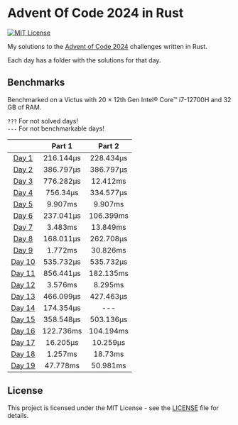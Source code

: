 # Advent Of Code 2024 in Rust

[![MIT License](https://img.shields.io/badge/License-MIT-green.svg)](https://choosealicense.com/licenses/mit/)

My solutions to the [Advent of Code 2024](https://adventofcode.com/2024) challenges written in Rust.

Each day has a folder with the solutions for that day.

## Benchmarks

Benchmarked on a Victus with 20 × 12th Gen Intel® Core™ i7-12700H and 32 GB of RAM.

`???` For not solved days!  
`---` For not benchmarkable days!

|                               |  Part 1   |  Part 2   |
|:-----------------------------:|:---------:|:---------:|
|  [Day 1](./day1/src/main.rs)  | 216.144µs | 228.434µs |
|  [Day 2](./day2/src/main.rs)  | 386.797µs | 386.797µs |
|  [Day 3](./day3/src/main.rs)  | 776.282µs | 12.412ms  |
|  [Day 4](./day4/src/main.rs)  | 756.34µs  | 334.577µs |
|  [Day 5](./day5/src/main.rs)  |  9.907ms  |  9.907ms  |
|  [Day 6](./day6/src/main.rs)  | 237.041µs | 106.399ms |
|  [Day 7](./day7/src/main.rs)  |  3.483ms  | 13.849ms  |
|  [Day 8](./day8/src/main.rs)  | 168.011µs | 262.708µs |
|  [Day 9](./day9/src/main.rs)  |  1.772ms  | 30.826ms  |
| [Day 10](./day10/src/main.rs) | 535.732µs | 535.732µs |
| [Day 11](./day11/src/main.rs) | 856.441µs | 182.135ms |
| [Day 12](./day12/src/main.rs) |  3.576ms  |  8.295ms  |
| [Day 13](./day13/src/main.rs) | 466.099µs | 427.463µs |
| [Day 14](./day14/src/main.rs) | 174.354µs |    ---    |
| [Day 15](./day15/src/main.rs) | 358.548µs | 503.136µs |
| [Day 16](./day16/src/main.rs) | 122.736ms | 104.194ms |
| [Day 17](./day17/src/main.rs) | 16.205µs  | 10.259µs  |
| [Day 18](./day18/src/main.rs) |  1.257ms  |  18.73ms  |
| [Day 19](./day19/src/main.rs) | 47.778ms  | 50.981ms  |

## License

This project is licensed under the MIT License - see the [LICENSE](./LICENSE) file for details.
